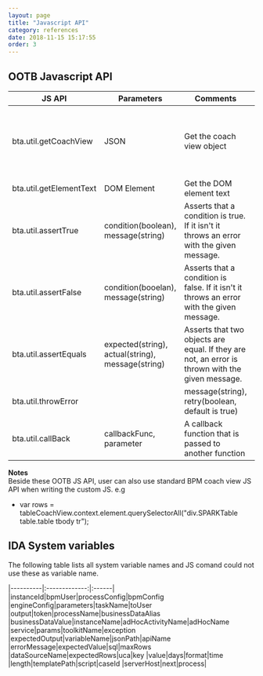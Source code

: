 ```yaml
---
layout: page
title: "Javascript API"
category: references
date: 2018-11-15 15:17:55
order: 3
---
```


## OOTB Javascript API

| JS API |      Parameters    |       Comments            |       Sample            |
|-------------------------|----------------------------------------------------|--------------------------------------------------------------------------------------------------|---------------------------------------------------------------------------------------------------------------------------------------------------------------------------------------------|
| bta.util.getCoachView   | JSON                                               | Get the coach view object                                                                        | var coachView = bta.util.getCoachView({controlId: "Coach Control ID", label: "Coach Label Text", elementId: "The element ID", elementCss: "The element CSS", xpath: "The element xpath" }); |
| bta.util.getElementText | DOM Element                                        | Get the DOM element text                                                                         | var text = bta.util.getElementText(textElement)                                                                                                                                             |
| bta.util.assertTrue     | condition(boolean), message(string)                | Asserts that a condition is true. If it isn't it throws an error with the given message.         | bta.util.assertTrue(true, "The condition is not true!")                                                                                                                                     |
| bta.util.assertFalse    | condition(booelan), message(string)                | Asserts that a condition is false. If it isn't it throws an error with the given message.        | bta.util.assertFalse(false, "The condition is not false!");                                                                                                                                 |
| bta.util.assertEquals   | expected(string), actual(string), message(string)  | Asserts that two objects are equal. If they are not, an error is thrown with the given message.| | bta.util.assertEquals("The expected value", "The actual value", "error message");                                                                                                           |
| bta.util.throwError     | | message(string), retry(boolean, default is true) | Throw error with the given message                                                               | bta.util.throwError("error message", true);                                                                                                                                                 |
| bta.util.callBack       | callbackFunc, parameter                            | A callback function that is passed to another function                                           | return bta.util.callback();return bta.util.callback("sendKey", parameter);                                                                                                                  |      
**Notes**    
Beside these OOTB JS API, user can also use standard BPM coach view JS API when writing the custom JS. e.g 
- var rows = tableCoachView.context.element.querySelectorAll("div.SPARKTable table.table tbody tr");      


## IDA System variables

The following table lists all system variable names and JS comand could not use these as variable name.

|----------|:-------------:|:------|
|instanceId|bpmUser|processConfig|bpmConfig
|engineConfig|parameters|taskName|toUser
|output|token|processName|businessDataAlias
|businessDataValue|instanceName|adHocActivityName|adHocName
|service|params|toolkitName|exception
|expectedOutput|variableName|jsonPath|apiName
|errorMessage|expectedValue|sql|maxRows
|dataSourceName|expectedRows|uca|key
|value|days|format|time
|length|templatePath|script|caseId
|serverHost|next|process|

